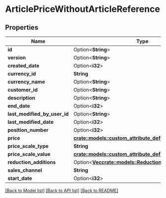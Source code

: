 # ArticlePriceWithoutArticleReference

## Properties

Name | Type | Description | Notes
------------ | ------------- | ------------- | -------------
**id** | Option<**String**> |  | [optional]
**version** | Option<**String**> |  | [optional]
**created_date** | Option<**i32**> |  | [optional]
**currency_id** | **String** |  | 
**currency_name** | Option<**String**> |  | [optional]
**customer_id** | Option<**String**> |  | [optional]
**description** | Option<**String**> |  | [optional]
**end_date** | Option<**i32**> |  | [optional]
**last_modified_by_user_id** | Option<**String**> |  | [optional]
**last_modified_date** | Option<**i32**> |  | [optional]
**position_number** | Option<**i32**> |  | [optional]
**price** | [**crate::models::custom_attribute_definition::AttributeType**](decimal.md) |  | 
**price_scale_type** | **String** |  | 
**price_scale_value** | [**crate::models::custom_attribute_definition::AttributeType**](decimal.md) |  | 
**reduction_additions** | Option<[**Vec<crate::models::ReductionAddition>**](reductionAddition.md)> |  | [optional]
**sales_channel** | **String** |  | 
**start_date** | Option<**i32**> |  | [optional]

[[Back to Model list]](../README.md#documentation-for-models) [[Back to API list]](../README.md#documentation-for-api-endpoints) [[Back to README]](../README.md)


